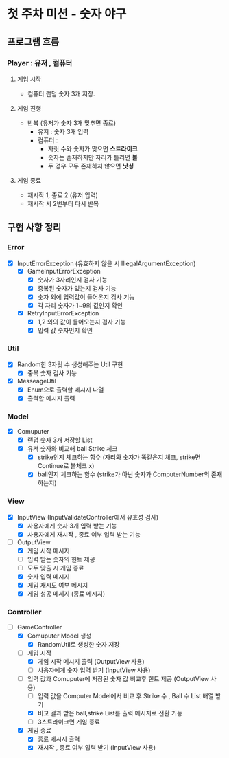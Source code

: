 # 첫 주차 미션 - 숫자 야구

## 프로그램 흐름

### Player : 유저 , 컴퓨터

1. 게임 시작
    - 컴퓨터 랜덤 숫자 3개 저장.

2. 게임 진행
    - 반복 (유저가 숫자 3개 맞추면 종료)
        - 유저 : 숫자 3개 입력
        - 컴퓨터 : 
          - 자릿 수와 숫자가 맞으면 **스트라이크**
          - 숫자는 존재하지만 자리가 틀리면 **볼**
          - 두 경우 모두 존재하지 않으면 **낫싱**

3. 게임 종료
    - 재시작 1, 종료 2 (유저 입력)
    - 재시작 시 2번부터 다시 반복

## 구현 사항 정리

### Error
- [x] InputErrorException (유효하지 않을 시 IllegalArgumentException)
    - [x] GameInputErrorException
        - [x] 숫자가 3자리인지 검사 기능
        - [x] 중복된 숫자가 있는지 검사 기능
        - [x] 숫자 외에 입력값이 들어온지 검사 기능
        - [x] 각 자리 숫자가 1~9의 값인지 확인
    - [x] RetryInputErrorException
        - [x] 1,2 외의 값이 들어오는지 검사 기능
        - [x] 입력 값 숫자인지 확인

### Util
- [x] Random한 3자릿 수 생성해주는 Util 구현
    - [x] 중복 숫자 검사 기능
- [x] MesseageUtil
    - [x] Enum으로 출력할 메시지 나열
    - [x] 출력할 메시지 출력

### Model
- [x] Comuputer
    - [x] 랜덤 숫자 3개 저장할 List
    - [x] 유저 숫자와 비교해 ball Strike 체크
        - [x] strike인지 체크하는 함수 (자리와 숫자가 똑같은지 체크, strike면 Continue로 볼체크 x)
        - [x] ball인지 체크하는 함수 (strike가 아닌 숫자가 ComputerNumber의 존재하는지)

### View
- [x] InputView (InputValidateController에서 유효성 검사)
    - [x] 사용자에게 숫자 3개 입력 받는 기능
    - [x] 사용자에게 재시작 , 종료 여부 입력 받는 기능

- [ ] OutputView
    - [x] 게임 시작 메시지
    - [ ] 입력 받는 숫자의 힌트 제공
    - [ ] 모두 맞출 시 게임 종료
    - [x] 숫자 입력 메시지
    - [x] 게임 재시도 여부 메시지
    - [x] 게임 성공 메세지 (종료 메시지)

### Controller
- [ ] GameController
    - [x] Comuputer Model 생성
        - [x] RandomUtil로 생성한 숫자 저장
    - [ ] 게임 시작
        - [x] 게임 시작 메시지 출력 (OutputView 사용)
        - [ ] 사용자에게 숫자 입력 받기 (InputView 사용)
    - [ ] 입력 값과 Comuputer에 저장된 숫자 값 비교후 힌트 제공 (OutputView 사용)
        - [ ] 입력 값을 Computer Model에서 비교 후 Strike 수 , Ball 수 List 배열 받기
        - [x] 비교 결과 받은 ball,strike List를 출력 메시지로 전환 기능
        - [ ] 3스트라이크면 게임 종료
    - [x] 게임 종료
        - [x] 종료 메시지 출력
        - [x] 재시작 , 종료 여부 입력 받기 (InputView 사용)